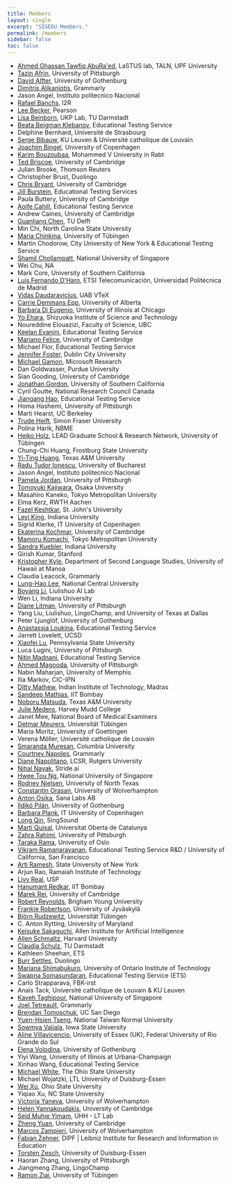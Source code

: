 ```yaml
---
title: Members
layout: single
excerpt: "SIGEDU Members."
permalink: /members
sidebar: false
toc: false
---
```


- <a href="https://www.upf.edu/web/ahmed-aburaed">Ahmed Ghassan Tawfiq AbuRa'ed</a>, LaSTUS lab, TALN, UPF University<br/>
- <a href="http://people.cs.pitt.edu/~tazinafrin/">Tazin Afrin</a>, University of Pittsburgh<br/>
- <a href="https://spraakbanken.gu.se/swe/personal/david">David Alfter</a>, University of Gothenburg<br/>
- <a href="https://da352.user.srcf.net">Dimitris Alikaniotis</a>,&nbsp;Grammarly<br/>
- Jason Angel, Instituto politecnico Nacional<br/>
- <a href="www.rbanchs.com">Rafael Banchs</a>, I2R<br/>
- <a href="http://leebecker.com">Lee Becker</a>, Pearson<br/>
- <a href="https://www.ukp.tu-darmstadt.de/people/postdoctoral-researchers/dr-lisa-beinborn">Lisa Beinborn</a>, UKP Lab,&nbsp;TU Darmstadt<br/>
- <a href="https://sites.google.com/site/beatabeigmanklebanov/">Beata Beigman Klebanov</a>, Educational Testing Service<br/>
- Delphine Bernhard, Université&nbsp;de Strasbourg<br/>
- <a href="http://serge.bibauw.be">Serge Bibauw</a>, KU Leuven &amp; Université catholique de Louvain<br/>
- <a href="http://jbingel.github.io">Joachim Bingel</a>, University of Copenhagen<br/>
- <a href="www.emi.ac.ma/bouzoubaa">Karim Bouzoubaa</a>, Mohammed V University in Rabt<br/>
- <a href="https://www.cl.cam.ac.uk/~ejb1/">Ted Briscoe</a>, University of Cambridge<br/>
- Julian Brooke, Thomson Reuters<br/>
- Christopher Brust, Duolingo<br/>
- <a href="https://www.cl.cam.ac.uk/~cjb255/">Chris Bryant</a>, University of Cambridge<br/>
- <a href="https://sites.google.com/site/jbursteinets/">Jill Burstein</a>, Educational Testing Services<br/>
- Paula Buttery, University of Cambridge<br/>
- <a href="http://www.aoifecahill.com">Aoife Cahill</a>, Educational Testing Service<br/>
- Andrew Caines, University of Cambridge<br/>
- <a href="https://angusglchen.github.io/">Guanliang Chen</a>, TU Delft<br/>
- Min Chi, North Carolina State University<br/>
- <a href="http://www.sfs.uni-tuebingen.de/~mchnkina/">Maria Chinkina</a>, University of Tübingen<br/>
- Martin Chodorow, City University of New York&nbsp;&amp; Educational Testing Service<br/>
- <a href="http://shamilcm.github.io">Shamil Chollampatt</a>, National University of Singapore<br/>
- Wei Chu, NA<br/>
- Mark Core, University of Southern California<br/>
- <a href="http://www-gth.die.upm.es/~lfdharo/index_en.php">Luis Fernando D'Haro</a>, ETSI Telecomunicación, Universidad Politécnica de Madrid<br/>
- <a href="http://textmining.lt">Vidas Daudaravicius</a>, UAB VTeX<br/>
- <a href="http://www.cdemmansepp.com/">Carrie Demmans Epp</a>, University of Alberta<br/>
- <a href="http://nlp.cs.uic.edu/">Barbara Di Eugenio</a>, University of Illinois at Chicago<br/>
- <a href="https://researchmap.jp/yo_ehara/">Yo Ehara</a>, Shizuoka Institute of Science and Technology<br/>
- Noureddine Elouazizi, Faculty of Science, UBC<br/>
- <a href="http://evanini.com/keelan.html">Keelan Evanini</a>, Educational Testing Service<br/>
- <a href="http://www.cl.cam.ac.uk/~mf501/">Mariano Felice</a>, University of Cambridge<br/>
- Michael Flor, Educational Testing Service<br/>
- <a href="http://www.computing.dcu.ie/~jfoster">Jennifer Foster</a>, Dublin City University<br/>
- <a href="https://www.microsoft.com/en-us/research/people/mgamon/">Michael Gamon</a>, Microsoft Research<br/>
- Dan Goldwasser, Purdue University<br/>
- Sian Gooding, University of Cambridge<br/>
- <a href="http://isi.edu/~jgordon">Jonathan Gordon</a>, University of Southern California<br/>
- Cyril Goutte, National Research Council Canada<br/>
- <a href="https://sites.google.com/site/jiangangstevenhao/">Jiangang Hao</a>, Educational Testing Service<br/>
- Homa Hashemi, University of Pittsburgh<br/>
- Marti Hearst, UC Berkeley<br/>
- <a href="http://www.sfu.ca/~heift">Trude Heift</a>, Simon Fraser University<br/>
- Polina Harik, NBME<br/>
- <a href="https://www.uni-tuebingen.de/forschung/forschungsschwerpunkte/graduiertenschule-und-forschungsnetzwerk-lead/mitglieder/heiko-holz.html">Heiko Holz</a>, LEAD Graduate School &amp; Research Network, University of Tübingen<br/>
- Chung-Chi Huang, Frostburg State University<br/>
- <a href="https://coralythuang.github.io/">Yi-Ting Huang</a>, Texas A&amp;M University<br/>
- <a href="http://raduionescu.herokuapp.com">Radu Tudor Ionescu</a>, University of Bucharest<br/>
- Jason Angel, Instituto politecnico Nacional<br/>
- <a href="http://www.pitt.edu/~pjordan">Pamela Jordan</a>, University of Pittsburgh<br/>
- <a href="http://cl.sd.tmu.ac.jp/~kajiwara/cv.pdf">Tomoyuki Kajiwara</a>, Osaka University<br/>
- Masahiro Kaneko, Tokyo Metropolitan University<br/>
- Elma Kerz, RWTH Aachen<br/>
- <a href="http://www.stjohns.edu/academics/bio/dr-fazel-keshtkar">Fazel Keshtkar</a>, St. John's University<br/>
- <a href="http://cl.indiana.edu/~leviking/">Levi King</a>, Indiana University</br>
- Sigrid Klerke, IT University of Copenhagen<br/>
- <a href="http://www.cl.cam.ac.uk/~ek358/">Ekaterina Kochmar</a>, University of Cambridge<br/>
- <a href="http://cl.sd.tmu.ac.jp/~komachi/index.en.html">Mamoru Komachi</a>, Tokyo Metropolitan University<br/>
- <a href="http://cl.indiana.edu/~skuebler">Sandra Kuebler</a>, Indiana University<br/>
- Girish Kumar, Stanford<br/>
- <a href="http://www.kristopherkyle.com">Kristopher Kyle</a>, Department of Second Language Studies, University of Hawaii at Manoa<br/>
- Claudia Leacock, Grammarly<br/>
- <a href="https://www.lhlee.net/">Lung-Hao Lee</a>, National Central University<br/>
- <a href="http://www.boyangli.co">Boyang Li</a>, Liulishuo AI Lab<br/>
- Wen Li, Indiana University<br/>
- <a href="http://people.cs.pitt.edu/~litman/">Diane Litman</a>, University of Pittsburgh<br/>
- Yang Liu, Liulishuo, LingoChamp, and University of Texas at Dallas<br/>
- Peter Ljunglöf, University of Gothenburg<br/>
- <a href="http://www.aloukina.com">Anastassia Loukina</a>, Educational Testing Service<br/>
- Jarrett Lovelett, UCSD<br/>
- <a href="http://www.personal.psu.edu/xxl13">Xiaofei Lu</a>, Pennsylvania State University<br/>
- Luca Lugini, University of Pittsburgh<br/>
- <a href="http://desilinguist.org">Nitin Madnani</a>, Educational Testing Service<br/>
- <a href="https://sites.google.com/view/amagooda/home">Ahmed Magooda</a>, University of Pittsburgh<br/>
- Nabin Maharjan, University of Memphis<br/>
- Ilia Markov, CIC-IPN<br/>
- <a href="http://www.cse.iitm.ac.in/~ditty/">Ditty Mathew</a>, Indian Institute of Technology, Madras<br/>
- <a href="www.cse.iitb.ac.in/~sam/">Sandeep Mathias</a>, IIT Bombay<br/>
- <a href="http://people.tamu.edu/~mazda/">Noboru Matsuda</a>, Texas A&amp;M University<br/>
- <a href="https://cs.hmc.edu/~julie">Julie Medero</a>, Harvey Mudd College<br/>
- Janet Mee, National Board of Medical Examiners<br/>
- <a href="http://purl.org/dm">Detmar Meurers</a>, Universität Tübingen<br/>
- Maria Moritz, University of Goettingen<br/>
- Verena Möller, Université catholique de Louvain<br/>
- <a href="http://www.cs.columbia.edu/~smara/">Smaranda	Muresan</a>, Columbia University<br/>
- <a href="http://cs.jhu.edu/~napoles">Courtney Napoles</a>, Grammarly<br/>
- <a href="http://diane.sdf-us.org">Diane Napolitano</a>, LCSR, Rutgers University<br/>
- <a href="iampuntre.github.io">Nihal Nayak</a>, Stride.ai<br/>
- <a href="http://www.comp.nus.edu.sg/~nght/">Hwee Tou Ng</a>, National University of Singapore<br/>
- <a href="http://www.cse.unt.edu/~Nielsen">Rodney Nielsen</a>, University of North Texas<br/>
- <a href="http://dinel.org.uk">Constantin Orasan</a>, University of Wolverhampton<br/>
- <a href="https://se.linkedin.com/in/antonosika">Anton Osika</a>, Sana Labs AB<br/>
- <a href="https://www.linkedin.com/in/ildiko-pilan/?locale=en_US">Ildikó&nbsp;Pilán</a>, University of Gothenburg<br/>
- <a href="http://www.let.rug.nl/~bplank">Barbara Plank</a>, IT University of Copenhagen<br/>
- <a href="www.singsound.com">Long Qin</a>, SingSound<br/>
- <a href="http://www.martiquixal.org">Martí­ Quixal</a>, Universitat Oberta de Catalunya<br/>
- <a href="https://www.linkedin.com/in/zahra-rahimi-406bb966/">Zahra Rahimi</a>, University of Pittsburgh<br/>
- <a href="http://phylostar.github.io">Taraka Rama</a>, University of Oslo<br/>
- <a href="http://www.vikramr.com">Vikram Ramanarayanan</a>, Educational Testing Service R&amp;D / University of California, San Francisco<br/>
- <a href="http://www.cs.binghamton.edu/~artir/">Arti Ramesh</a>, State University of New York<br/>
- Arjun Rao, Ramaiah Institute of Technology<br/>
- <a href="https://livyreal.github.io/">Livy Real</a>, USP<br/>
- <a href="http://www.hanumantredkar.com">Hanumant Redkar</a>, IIT Bombay&nbsp;<br/>
- <a href="http://www.marekrei.com/">Marek Rei</a>, University of Cambridge<br/>
- <a href="http://reynoldsnlp.com">Robert Reynolds</a>, Brigham Young University<br/>
- <a href="http://frankie.robertson.name">Frankie Robertson</a>, University of Jyväskylä<br/>
- <a href="http://www.sfs.uni-tuebingen.de/~brzdwtz/">Björn&nbsp;Rudzewitz</a>,&nbsp;Universität&nbsp;Tübingen<br/>
- C. Anton Rytting, University of Maryland<br/>
- <a href="http://cs.jhu.edu/~keisuke/">Keisuke Sakaguchi</a>, Allen Institute for Artificial Intelligence<br/>
- <a href="https://scholar.harvard.edu/allen_schmaltz">Allen Schmaltz</a>, Harvard University<br/>
- <a href="https://www.ukp.tu-darmstadt.de/people/postdoctoral-researchers/dr-claudia-schulz/">Claudia Schulz</a>, TU Darmstadt<br/>
- Kathleen Sheehan, ETS<br/>
- <a href="http://burrsettles.com">Burr Settles</a>, Duolingo<br/>
- <a href="makemis.com">Mariana Shimabukuro</a>, University of Ontario Institute of Technology<br/>
- <a href="www.somasundaran.net">Swapna Somasundaran</a>, Educational Testing Service (ETS)<br/>
- Carlo Strapparava, FBK-irst<br/>
- Anaïs&nbsp;Tack, Université catholique de Louvain &amp; KU Leuven<br/>
- <a href="http://www.comp.nus.edu.sg/~kaveh">Kaveh Taghipour</a>, National University of Singapore<br/>
- <a href="http://www.cs.rochester.edu/~tetreaul/academic.html">Joel Tetreault</a>, Grammarly<br/>
- <a href="http://acsweb.ucsd.edu/~btomosch/">Brendan Tomoschuk</a>, UC San Diego<br/>
- <a href="http://web.ntnu.edu.tw/~samtseng/">Yuen-Hsien Tseng</a>, National Taiwan Normal University<br/>
- <a href="http://sowmya.public.iastate.edu/">Sowmya Vajjala</a>, Iowa State University<br/>
- <a href="https://sites.google.com/view/alinev">Aline Villavicencio</a>, University of Essex (UK), Federal University of Rio Grande do Sul<br/>
- <a href="https://spraakbanken.gu.se/personal/elena/">Elena Volodina</a>, University of Gothenburg<br/>
- Yiyi Wang, University of Illinois at Urbana-Champaign<br/>
- Xinhao Wang, Educational Testing Service<br/>
- <a href="http://u.osu.edu/mwhite/">Michael White</a>, The Ohio State University<br/>
- Michael Wojatzki, LTL University of Duisburg-Essen<br/>
- <a href="http://web.cse.ohio-state.edu/~weixu/">Wei Xu</a>, Ohio State University<br/>
- Yiqiao Xu, NC State University<br/>
- <a href="http://victoriayaneva.info">Victoria Yaneva</a>, University of Wolverhampton<br/>
- <a href="https://www.cl.cam.ac.uk/~hy260/">Helen Yannakoudakis</a>, University of Cambridge<br/>
- <a href="https://seyyaw.github.io/">Seid Muhie Yimam</a>, UHH - LT Lab<br/>
- <a href="https://www.cl.cam.ac.uk/~zy249/">Zheng Yuan</a>, University of Cambridge<br/>
- <a href="www.marcoszampieri.com">Marcos	Zampieri</a>, University of Wolverhampton<br/>
- <a href="https://www.dipf.de/en/institute/staff/zehner-fabian">Fabian Zehner</a>, DIPF \| Leibniz Institute for Research and Information in Education<br/>
- <a href="http://www.ltl.uni-due.de/team/torsten-zesch">Torsten Zesch</a>, University of Duisburg-Essen<br/>
- Haoran Zhang, University of Pittsburgh<br/>
- Jiangmeng Zhang, LingoChamp<br/>
- <a href="http://www.sfs.uni-tuebingen.de/~rziai">Ramon Ziai</a>, University of Tübingen<br/>
